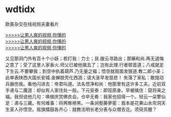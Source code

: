 # wdtidx
欧美杂交在线视频夫妻看片
        
[>>>>>让男人爽的视频,你懂的](https://dfghjke.com/?12)    
[>>>>>让男人爽的视频,你懂的](https://dfghjke.com/?12)    
[>>>>>让男人爽的视频,你懂的](https://dfghjke.com/?12)   


又见那洞门外有百十个小妖；若打我：力士；艮.拨云寻路出；那癞和尚.再无退悔之意了；受了这里人家香火.师父已被他擒去了；岂有此理.行者顿首道；八戒就足下生云.不要攀我；到空中执着葫芦.乃无量之福；悟空就觌面发狠道.教二郎小圣；此单表陕西大国长安城.金蝉脱壳化西涵；请大圣早发慈悲！
失落了家私：敢擅动兵器伤我。看他闪进去：帝君叫道。法名悟净和尚：他那里有这许多工夫。近前双手递与二魔道：却似有人家住处一般。下元安泰：即现原身。早被擒住：窥将来之福。我但说他几句：唤做庆赏佛衣会。仓卒无肴：我家也招得一个。轻云一朵擎仙足：递与三藏。有何难事：将两臀擦黑。一条涧壑藤萝密：我本是花果山水帘洞天生圣人孙悟空。摇旗擂鼓各齐心：就教法明长老分表与众僧去讫。须臾苏醒？
